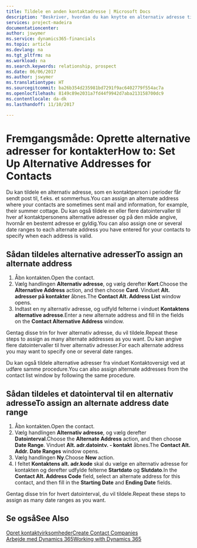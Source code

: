 ```yaml
---
title: Tildele en anden kontaktadresse | Microsoft Docs
description: "Beskriver, hvordan du kan knytte en alternativ adresse til dine kontakter eller potentielle kunder, hvor de også modtager oplysninger."
services: project-madeira
documentationcenter: 
author: jswymer
ms.service: dynamics365-financials
ms.topic: article
ms.devlang: na
ms.tgt_pltfrm: na
ms.workload: na
ms.search.keywords: relationship, prospect
ms.date: 06/06/2017
ms.author: jswymer
ms.translationtype: HT
ms.sourcegitcommit: ba26b354d235981bd7291f9ac6402779f554ac7a
ms.openlocfilehash: 8149c89e2031a7fd44f9942d7aba213158700dc9
ms.contentlocale: da-dk
ms.lasthandoff: 11/10/2017

---
```

# <a name="how-to-set-up-alternative-addresses-for-contacts"></a><span data-ttu-id="62b5f-103">Fremgangsmåde: Oprette alternative adresser for kontakter</span><span class="sxs-lookup"><span data-stu-id="62b5f-103">How to: Set Up Alternative Addresses for Contacts</span></span>
<span data-ttu-id="62b5f-104">Du kan tildele en alternativ adresse, som en kontaktperson i perioder får sendt post til, f.eks. et sommerhus.</span><span class="sxs-lookup"><span data-stu-id="62b5f-104">You can assign an alternate address where your contacts are sometimes sent mail and information, for example, their summer cottage.</span></span> <span data-ttu-id="62b5f-105">Du kan også tildele en eller flere datointervaller til hver af kontaktpersonens alternative adresser og på den måde angive, hvornår en bestemt adresse er gyldig.</span><span class="sxs-lookup"><span data-stu-id="62b5f-105">You can also assign one or several date ranges to each alternate address you have entered for your contacts to specify when each address is valid.</span></span>

## <a name="to-assign-an-alternate-address"></a><span data-ttu-id="62b5f-106">Sådan tildeles alternative adresser</span><span class="sxs-lookup"><span data-stu-id="62b5f-106">To assign an alternate address</span></span>
1. <span data-ttu-id="62b5f-107">Åbn kontakten.</span><span class="sxs-lookup"><span data-stu-id="62b5f-107">Open the contact.</span></span>
2. <span data-ttu-id="62b5f-108">Vælg handlingen **Alternativ adresse**, og vælg derefter **Kort**.</span><span class="sxs-lookup"><span data-stu-id="62b5f-108">Choose the **Alternative Address** action, and then choose **Card**.</span></span> <span data-ttu-id="62b5f-109">Vinduet **Alt. adresser på kontakter** åbnes.</span><span class="sxs-lookup"><span data-stu-id="62b5f-109">The **Contact Alt. Address List** window opens.</span></span>
3. <span data-ttu-id="62b5f-110">Indtast en ny alternativ adresse, og udfyld felterne i vinduet **Kontaktens alternative adresse**.</span><span class="sxs-lookup"><span data-stu-id="62b5f-110">Enter a new alternate address and fill in the fields on the **Contact Alternative Address** window.</span></span>

<span data-ttu-id="62b5f-111">Gentag disse trin for hver alternativ adresse, du vil tildele.</span><span class="sxs-lookup"><span data-stu-id="62b5f-111">Repeat these steps to assign as many alternate addresses as you want.</span></span> <span data-ttu-id="62b5f-112">Du kan angive flere datointervaller til hver alternativ adresser.</span><span class="sxs-lookup"><span data-stu-id="62b5f-112">For each alternate address you may want to specify one or several date ranges.</span></span>

<span data-ttu-id="62b5f-113">Du kan også tildele alternative adresser fra vinduet Kontaktoversigt ved at udføre samme procedure.</span><span class="sxs-lookup"><span data-stu-id="62b5f-113">You can also assign alternate addresses from the contact list window by following the same procedure.</span></span>

## <a name="to-assign-an-alternate-address-date-range"></a><span data-ttu-id="62b5f-114">Sådan tildeles et datointerval til en alternativ adresse</span><span class="sxs-lookup"><span data-stu-id="62b5f-114">To assign an alternate address date range</span></span>
1. <span data-ttu-id="62b5f-115">Åbn kontakten.</span><span class="sxs-lookup"><span data-stu-id="62b5f-115">Open the contact.</span></span>
2. <span data-ttu-id="62b5f-116">Vælg handlingen **Alternativ adresse**, og vælg derefter **Datointerval**.</span><span class="sxs-lookup"><span data-stu-id="62b5f-116">Choose the **Alternate Address** action, and then choose **Date Range**.</span></span> <span data-ttu-id="62b5f-117">Vinduet **Alt. adr.datointv. - kontakt** åbnes.</span><span class="sxs-lookup"><span data-stu-id="62b5f-117">The **Contact Alt. Addr. Date Ranges** window opens.</span></span>
3. <span data-ttu-id="62b5f-118">Vælg handlingen **Ny**.</span><span class="sxs-lookup"><span data-stu-id="62b5f-118">Choose **New** action.</span></span>
4. <span data-ttu-id="62b5f-119">I feltet **Kontaktens alt. adr.kode** skal du vælge en alternativ adresse for kontakten og derefter udfylde felterne **Startdato** og **Slutdato**.</span><span class="sxs-lookup"><span data-stu-id="62b5f-119">In the **Contact Alt. Address Code** field, select an alternate address for this contact, and then fill in the **Starting Date** and **Ending Date** fields.</span></span>

<span data-ttu-id="62b5f-120">Gentag disse trin for hvert datointerval, du vil tildele.</span><span class="sxs-lookup"><span data-stu-id="62b5f-120">Repeat these steps to assign as many date ranges as you want.</span></span>

## <a name="see-also"></a><span data-ttu-id="62b5f-121">Se også</span><span class="sxs-lookup"><span data-stu-id="62b5f-121">See Also</span></span>
[<span data-ttu-id="62b5f-122">Opret kontaktvirksomheder</span><span class="sxs-lookup"><span data-stu-id="62b5f-122">Create Contact Companies</span></span>](marketing-create-contact-companies.md)  
[<span data-ttu-id="62b5f-123">Arbejde med Dynamics 365</span><span class="sxs-lookup"><span data-stu-id="62b5f-123">Working with Dynamics 365</span></span>](ui-work-product.md)

